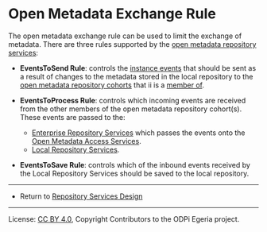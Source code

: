 <!-- SPDX-License-Identifier: CC-BY-4.0 -->
<!-- Copyright Contributors to the ODPi Egeria project. -->

# Open Metadata Exchange Rule

The open metadata exchange rule can be used to limit the exchange of metadata.  There are three rules
supported by the [open metadata repository services](../..):

* **EventsToSend Rule**: controls the [instance events](event-descriptions/instance-events.md) that should be sent
as a result of changes to
the metadata stored in the local repository to the
[open metadata repository cohorts](open-metadata-repository-cohort.md) that ii is a [member of](cohort-member.md).

* **EventsToProcess Rule**: controls which incoming events are received from the other members of the
open metadata repository cohort(s).  These events are passed to the:

  * [Enterprise Repository Services](subsystem-descriptions/enterprise-repository-services.md) which passes the
events onto the [Open Metadata Access Services](../../access-services).
  * [Local Repository Services](subsystem-descriptions/local-repository-services.md).
  
* **EventsToSave Rule**: controls which of the inbound events received by the Local Repository Services
should be saved to the local repository.


----
* Return to [Repository Services Design](.)

----
License: [CC BY 4.0](https://creativecommons.org/licenses/by/4.0/),
Copyright Contributors to the ODPi Egeria project.